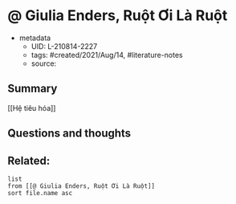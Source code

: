 # @ Giulia Enders, Ruột Ơi Là Ruột


- metadata
	- UID: L-210814-2227
	- tags: #created/2021/Aug/14, #literature-notes 
	- source: 

## Summary
[[Hệ tiêu hóa]]

## Questions and thoughts


## Related:
```dataview
list
from [[@ Giulia Enders, Ruột Ơi Là Ruột]]
sort file.name asc
```
